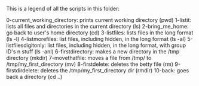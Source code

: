 This is a legend of all the scripts in this folder: 

0-current_working_directory: prints current working directory (pwd)
1-listit: lists all files and directories in the current directory (ls)
2-bring_me_home: go back to user's home directory (cd)
3-listfiles: lists files in the long format (ls -l)
4-listmorefiles: list files, including hidden, in the long format (ls -al)
5-listfilesdigitonly: list files, including hidden, in the long format, with group ID's n stuff (ls -anl)
6-firstdirectory: makes a new directory in the /tmp directory (mkdir)
7-movethatfile: moves a file from /tmp/ to /tmp/my_first_directory (mv)
8-firstdelete: deletes the betty file (rm)
9-firstdirdelete: deletes the /tmp/my_first_directory dir (rmdir)
10-back: goes back a directory (cd ..)
